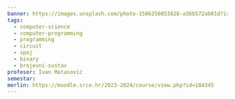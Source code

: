 ```yaml
---
banner: https://images.unsplash.com/photo-1586256053828-a36b572ab01d?ixlib=rb-4.0.3&q=85&fm=jpg&crop=entropy&cs=srgb&w=4800
tags:
  - computer-science
  - computer-programming
  - programming
  - circuit
  - spoj
  - binary
  - brojevni-sustav
profesor: Ivan Matasović
semestar: 
merlin: https://moodle.srce.hr/2023-2024/course/view.php?id=184345
---
```

